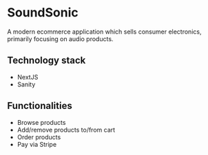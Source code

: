 # SoundSonic

A modern ecommerce application which sells consumer electronics, primarily focusing on audio products.

## Technology stack

- NextJS
- Sanity

## Functionalities

- Browse products
- Add/remove products to/from cart
- Order products
- Pay via Stripe
